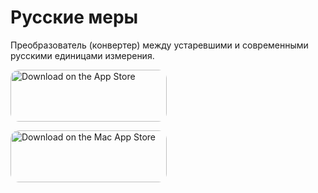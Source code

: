 # Русские меры
Преобразователь (конвертер) между устаревшими и современными русскими единицами измерения.

<a href="https://apps.apple.com/ru/app/%D1%80%D1%83%D1%81%D1%81%D0%BA%D0%B8%D0%B5-%D0%BC%D0%B5%D1%80%D1%8B/id1638481772?itsct=apps_box_badge&amp;itscg=30200" style="display: inline-block; overflow: hidden; border-radius: 13px; width: 250px; height: 83px;"><img src="https://tools.applemediaservices.com/api/badges/download-on-the-app-store/white/ru-ru?size=250x83&amp;releaseDate=1662940800" alt="Download on the App Store" style="border-radius: 13px; width: 250px; height: 83px;"></a>

<a href="https://apps.apple.com/ru/app/%D1%80%D1%83%D1%81%D1%81%D0%BA%D0%B8%D0%B5-%D0%BC%D0%B5%D1%80%D1%8B/id1638481772?itsct=apps_box_badge&amp;itscg=30200" style="display: inline-block; overflow: hidden; border-radius: 13px; width: 250px; height: 83px;"><img src="https://tools.applemediaservices.com/api/badges/download-on-the-mac-app-store/white/ru-ru?size=250x83&amp;releaseDate=1662940800" alt="Download on the Mac App Store" style="border-radius: 13px; width: 250px; height: 83px;"></a>
